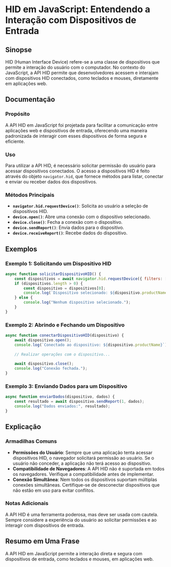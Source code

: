 <!--
Meta Description: # HID em JavaScript: Entendendo a Interação com Dispositivos de Entrada ## Sinopse HID (Human Interface Device) refere-se a uma classe de dispositivos...
Meta Keywords: dispositivo, dispositivos, hid, com, javascript
-->

# HID em JavaScript: Entendendo a Interação com Dispositivos de Entrada

## Sinopse
HID (Human Interface Device) refere-se a uma classe de dispositivos que permite a interação do usuário com o computador. No contexto do JavaScript, a API HID permite que desenvolvedores acessem e interajam com dispositivos HID conectados, como teclados e mouses, diretamente em aplicações web.

## Documentação
### Propósito
A API HID em JavaScript foi projetada para facilitar a comunicação entre aplicações web e dispositivos de entrada, oferecendo uma maneira padronizada de interagir com esses dispositivos de forma segura e eficiente.

### Uso
Para utilizar a API HID, é necessário solicitar permissão do usuário para acessar dispositivos conectados. O acesso a dispositivos HID é feito através do objeto `navigator.hid`, que fornece métodos para listar, conectar e enviar ou receber dados dos dispositivos.

### Métodos Principais
- **`navigator.hid.requestDevice()`**: Solicita ao usuário a seleção de dispositivos HID.
- **`device.open()`**: Abre uma conexão com o dispositivo selecionado.
- **`device.close()`**: Fecha a conexão com o dispositivo.
- **`device.sendReport()`**: Envia dados para o dispositivo.
- **`device.receiveReport()`**: Recebe dados do dispositivo.

## Exemplos
### Exemplo 1: Solicitando um Dispositivo HID
```javascript
async function solicitarDispositivoHID() {
    const dispositivos = await navigator.hid.requestDevice({ filters: [{}] });
    if (dispositivos.length > 0) {
        const dispositivo = dispositivos[0];
        console.log(`Dispositivo selecionado: ${dispositivo.productName}`);
    } else {
        console.log("Nenhum dispositivo selecionado.");
    }
}
```

### Exemplo 2: Abrindo e Fechando um Dispositivo
```javascript
async function conectarDispositivoHID(dispositivo) {
    await dispositivo.open();
    console.log(`Conectado ao dispositivo: ${dispositivo.productName}`);
    
    // Realizar operações com o dispositivo...
    
    await dispositivo.close();
    console.log("Conexão fechada.");
}
```

### Exemplo 3: Enviando Dados para um Dispositivo
```javascript
async function enviarDados(dispositivo, dados) {
    const resultado = await dispositivo.sendReport(1, dados);
    console.log("Dados enviados:", resultado);
}
```

## Explicação
### Armadilhas Comuns
- **Permissões do Usuário**: Sempre que uma aplicação tenta acessar dispositivos HID, o navegador solicitará permissão ao usuário. Se o usuário não conceder, a aplicação não terá acesso ao dispositivo.
- **Compatibilidade de Navegadores**: A API HID não é suportada em todos os navegadores. Verifique a compatibilidade antes de implementar.
- **Conexão Simultânea**: Nem todos os dispositivos suportam múltiplas conexões simultâneas. Certifique-se de desconectar dispositivos que não estão em uso para evitar conflitos.

### Notas Adicionais
A API HID é uma ferramenta poderosa, mas deve ser usada com cautela. Sempre considere a experiência do usuário ao solicitar permissões e ao interagir com dispositivos de entrada.

## Resumo em Uma Frase
A API HID em JavaScript permite a interação direta e segura com dispositivos de entrada, como teclados e mouses, em aplicações web.